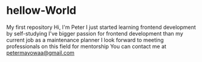 # hellow-World
My first repository
Hi, I'm Peter
I just started learning frontend development by self-studying
I've bigger passion for frontend development than my current job as a maintenance planner
I look forward to meeting professionals on this field for mentorship
You can contact me at petermayowaa@gmail.com





















































































